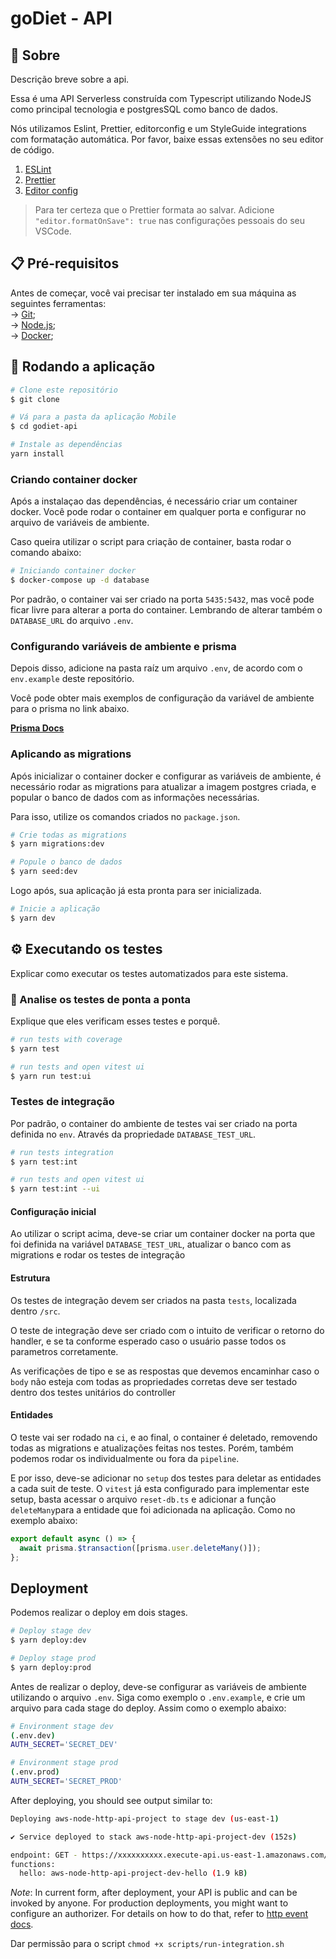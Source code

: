 # goDiet - API

<h2 id="started">📌 Sobre</h2>

Descrição breve sobre a api.

Essa é uma API Serverless construída com Typescript utilizando NodeJS como principal tecnologia e postgresSQL como banco de dados.

Nós utilizamos Eslint, Prettier, editorconfig e um StyleGuide integrations com formatação automática. Por favor, baixe essas extensões no seu editor de código.

1. [ESLint](https://github.com/Microsoft/vscode-eslint)
1. [Prettier](https://github.com/prettier/prettier-vscode)
1. [Editor config](https://github.com/editorconfig/editorconfig-vscode)

> Para ter certeza que o Prettier formata ao salvar. Adicione `"editor.formatOnSave": true` nas configurações pessoais do seu VSCode.

## 📋 Pré-requisitos

Antes de começar, você vai precisar ter instalado em sua máquina as seguintes ferramentas: <br />
→ [Git](https://git-scm.com);<br />
→ [Node.js](https://nodejs.org/en/);<br />
→ [Docker](https://www.docker.com/); <br />

## 🎲 Rodando a aplicação

```bash
# Clone este repositório
$ git clone

# Vá para a pasta da aplicação Mobile
$ cd godiet-api

# Instale as dependências
yarn install
```

### Criando container docker

Após a instalaçao das dependências, é necessário criar um container docker. Você pode rodar o container em qualquer porta e configurar no arquivo de variáveis de ambiente.

Caso queira utilizar o script para criação de container, basta rodar o comando abaixo:

```bash
# Iniciando container docker
$ docker-compose up -d database
```

Por padrão, o container vai ser criado na porta `5435:5432`, mas você pode ficar livre para alterar a porta do container. Lembrando de alterar também o `DATABASE_URL` do arquivo `.env`.

### Configurando variáveis de ambiente e prisma

Depois disso, adicione na pasta raíz um arquivo `.env`, de acordo com o `env.example` deste repositório.

Você pode obter mais exemplos de configuração da variável de ambiente para o prisma no link abaixo.

**[Prisma Docs](https://www.prisma.io/docs/guides/development-environment/environment-variables)**

### Aplicando as migrations

Após inicializar o container docker e configurar as variáveis de ambiente, é necessário rodar as migrations para atualizar a imagem postgres criada, e popular o banco de dados com as informações necessárias.

Para isso, utilize os comandos criados no `package.json`.

```bash
# Crie todas as migrations
$ yarn migrations:dev

# Popule o banco de dados
$ yarn seed:dev
```

Logo após, sua aplicação já esta pronta para ser inicializada.

```bash
# Inicie a aplicação
$ yarn dev
```

## ⚙️ Executando os testes

Explicar como executar os testes automatizados para este sistema.

### 🔩 Analise os testes de ponta a ponta

Explique que eles verificam esses testes e porquê.

```bash
# run tests with coverage
$ yarn test

# run tests and open vitest ui
$ yarn run test:ui
```

### Testes de integração

Por padrão, o container do ambiente de testes vai ser criado na porta definida no `env`. Através da propriedade `DATABASE_TEST_URL`.

```bash
# run tests integration
$ yarn test:int

# run tests and open vitest ui
$ yarn test:int --ui
```

#### Configuração inicial

Ao utilizar o script acima, deve-se criar um container docker na porta que foi definida na variável `DATABASE_TEST_URL`, atualizar o banco com as migrations e rodar os testes de integração

#### Estrutura

Os testes de integração devem ser criados na pasta `tests`, localizada dentro `/src`.

O teste de integração deve ser criado com o intuito de verificar o retorno do handler, e se ta conforme esperado caso o usuário passe todos os parametros corretamente.

As verificações de tipo e se as respostas que devemos encaminhar caso o `body` não esteja com todas as propriedades corretas deve ser testado dentro dos testes unitários do controller

#### Entidades

O teste vai ser rodado na `ci`, e ao final, o container é deletado, removendo todas as migrations e atualizações feitas nos testes. Porém, também podemos rodar os individualmente ou fora da `pipeline`.

E por isso, deve-se adicionar no `setup` dos testes para deletar as entidades a cada suit de teste. O `vitest` já esta configurado para implementar este setup, basta acessar o arquivo `reset-db.ts` e adicionar a função `deleteMany`para a entidade que foi adicionada na aplicação. Como no exemplo abaixo:

```js
export default async () => {
  await prisma.$transaction([prisma.user.deleteMany()]);
};
```

## Deployment

Podemos realizar o deploy em dois stages.

```bash
# Deploy stage dev
$ yarn deploy:dev

# Deploy stage prod
$ yarn deploy:prod
```

Antes de realizar o deploy, deve-se configurar as variáveis de ambiente utilizando o arquivo `.env`. Siga como exemplo o `.env.example`, e crie um arquivo para cada stage do deploy. Assim como o exemplo abaixo:

```bash
# Environment stage dev
(.env.dev)
AUTH_SECRET='SECRET_DEV'
```

```bash
# Environment stage prod
(.env.prod)
AUTH_SECRET='SECRET_PROD'
```

After deploying, you should see output similar to:

```bash
Deploying aws-node-http-api-project to stage dev (us-east-1)

✔ Service deployed to stack aws-node-http-api-project-dev (152s)

endpoint: GET - https://xxxxxxxxxx.execute-api.us-east-1.amazonaws.com/
functions:
  hello: aws-node-http-api-project-dev-hello (1.9 kB)
```

_Note_: In current form, after deployment, your API is public and can be invoked by anyone. For production deployments, you might want to configure an authorizer. For details on how to do that, refer to [http event docs](https://www.serverless.com/framework/docs/providers/aws/events/apigateway/).

Dar permissão para o script
`chmod +x scripts/run-integration.sh`
